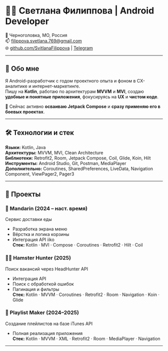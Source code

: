 # 👩‍💻 Светлана Филиппова | Android Developer

📍 Черноголовка, МО, Россия  
📫 [filippova.svetlana.769@gmail.com](mailto:filippova.svetlana.769@gmail.com)  
🌐 [github.com/SvitlanaFilippova](https://github.com/SvitlanaFilippova) | [Telegram](https://t.me/SvitlanaFilippova)  

---

## 🚀 Обо мне

Я Android-разработчик с годом проектного опыта и фоном в CX-аналитике и интернет-маркетинге.  
Пишу на **Kotlin**, работаю по архитектурам **MVVM** и **MVI**, создаю **удобные и понятные приложения**, фокусируясь на **UX** и **чистом коде**.

🎯 Сейчас активно **осваиваю Jetpack Compose** и **сразу применяю его в боевых проектах**.

---

## 🛠️ Технологии и стек

**Языки:** Kotlin, Java  
**Архитектуры:** MVVM, MVI, Clean Architecture  
**Библиотеки:** Retrofit2, Room, Jetpack Compose, Coil, Glide, Koin, Hilt  
**Инструменты:** Android Studio, Git, Postman, MediaPlayer  
**Дополнительно:** Coroutines, SharedPreferences, LiveData, Navigation Component, ViewPager2, Pager3

---

## 💼 Проекты

### 🍊 Mandarin (2024 – наст. время)
Сервис доставки еды  
- Разработка экрана меню  
- Вёрстка и логика корзины  
- Интеграция API iiko  
**Стек:** Kotlin · MVI · Compose · Coroutines · Retrofit2 · Hilt · Coil

### 👩‍💼 Hamster Hunter (2025)
Поиск вакансий через HeadHunter API  
- Интеграция API  
- Поиск с обработкой ошибок  
- Пагинация и фильтры  
**Стек:** Kotlin · MVVM · Coroutines · Retrofit2 · Room · Navigation · Koin · Glide

### 🎵 Playlist Maker (2024–2025)
Создание плейлистов на базе iTunes API  
- Полная реализация приложения  
**Стек:** Kotlin · MVVM · XML · Retrofit2 · Room · MediaPlayer · Navigation

---
